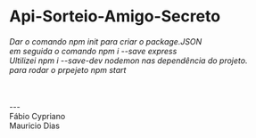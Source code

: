 # Api-Sorteio-Amigo-Secreto
<h6>Dar o comando <i>npm init</i> para criar o package.JSON <br>
em seguida o comando <i>npm i --save express</i><br>
Ultilizei <i>npm i --save-dev nodemon</i> nas dependência do projeto.<br>
para rodar o prpejeto  npm start
</h6>
<br> --- <br>
Fábio Cypriano <br>
Mauricio Dias

